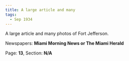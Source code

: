 ```yaml
---  
title: A large article and many  
tags:  
  - Sep 1934  
---  
```

  
A large article and many photos of Fort Jefferson.  
  
Newspapers: **Miami Morning News or The Miami Herald**  
  
Page: **13**, Section: **N/A** 
